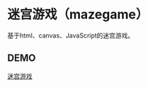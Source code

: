 # 迷宫游戏（mazegame）

基于html、canvas、JavaScript的迷宫游戏。

## DEMO
[迷宫游戏](http://blog.stardee.cn/mazegame/maze.html)

